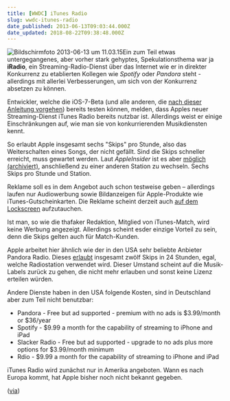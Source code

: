 ```yaml
---
title: [WWDC] iTunes Radio
slug: wwdc-itunes-radio
date_published: 2013-06-13T09:03:44.000Z
date_updated: 2018-08-22T09:38:48.000Z
---
```


![Bildschirmfoto 2013-06-13 um 11.03.15](//picdump.thafaker.de/2013/06/Bildschirmfoto-2013-06-13-um-11.03.15-100x100.png)Ein zum Teil etwas untergegangenes, aber vorher stark gehyptes, Spekulationsthema war ja **iRadio**, ein Streaming-Radio-Dienst über das Internet wie er in direkter Konkurrenz zu etablierten Kollegen wie *Spotify* oder *Pandora* steht - allerdings mit allerlei Verbesserungen, um sich von der Konkurrenz absetzen zu können. 

Entwickler, welche die iOS-7-Beta (und alle anderen, die [nach dieser Anleitung vorgehen](__GHOST_URL__/howto-ios-7-beta-install-how-to-ohne-developer-account/)) bereits testen können, melden, dass Apples neuer Streaming-Dienst iTunes Radio bereits nutzbar ist. Allerdings weist er einige Einschränkungen auf, wie man sie von konkurrierenden Musikdiensten kennt.

So erlaubt Apple insgesamt sechs "Skips" pro Stunde, also das Weiterschalten eines Songs, der nicht gefällt. Sind die Skips schneller erreicht, muss gewartet werden. Laut *AppleInsider* ist es aber [möglich (archiviert)](http://web.archive.org/web/20130614185321/http://appleinsider.com:80/articles/13/06/11/inside-ios-7-apple-puts-pandora-on-notice-with-itunes-radio), anschließend zu einer anderen Station zu wechseln. Sechs Skips pro Stunde und Station.

Reklame soll es in dem Angebot auch schon testweise geben – allerdings laufen nur Audiowerbung sowie Bildanzeigen für Apple-Produkte wie iTunes-Gutscheinkarten. Die Reklame scheint derzeit auch [auf dem Lockscreen](http://www.tuaw.com/2013/06/11/itunes-radio-and-ads-on-the-ios-7-lock-screen/) aufzutauchen.

Ist man, so wie die thafaker Redaktion, Mitglied von iTunes-Match, wird keine Werbung angezeigt. Allerdings scheint esder einzige Vorteil zu sein, denn die Skips gelten auch für Match-Kunden.

Apple arbeitet hier ähnlich wie der in den USA sehr beliebte Anbieter Pandora Radio. Dieses [erlaubt](https://en.wikipedia.org/wiki/Pandora_radio#Limitations) insgesamt zwölf Skips in 24 Stunden, egal, welche Radiostation verwendet wird. Dieser Umstand scheint auf die Musik-Labels zurück zu gehen, die nicht mehr erlauben und sonst keine Lizenz erteilen würden.

Andere Dienste haben in den USA folgende Kosten, sind in Deutschland aber zum Teil nicht benutzbar:

- Pandora - Free but ad supported - premium with no ads is $3.99/month or $36/year
- Spotify - $9.99 a month for the capability of streaming to iPhone and iPad
- Slacker Radio - Free but ad supported - upgrade to no ads plus more options for $3.99/month minimum
- Rdio - $9.99 a month for the capability of streaming to iPhone and iPad

iTunes Radio wird zunächst nur in Amerika angeboten. Wann es nach Europa kommt, hat Apple bisher noch nicht bekannt gegeben.

([via](http://www.heise.de/mac-and-i/meldung/iTunes-Radio-erlaubt-sechs-Skips-pro-Stunde-und-Station-1886964.html))
